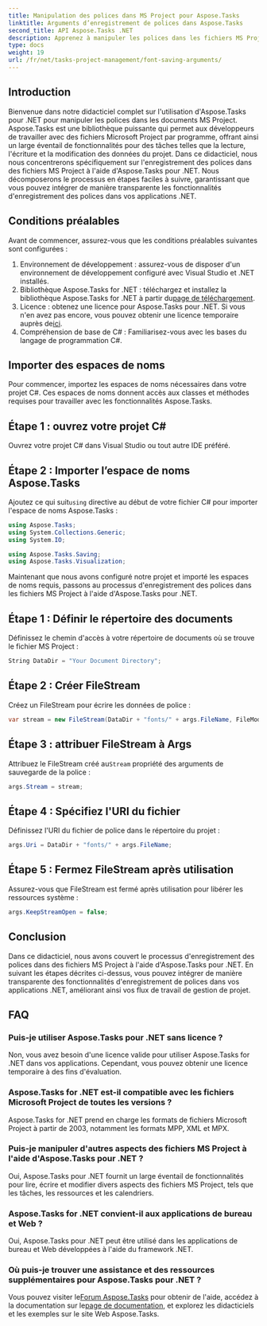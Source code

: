 ```yaml
---
title: Manipulation des polices dans MS Project pour Aspose.Tasks
linktitle: Arguments d’enregistrement de polices dans Aspose.Tasks
second_title: API Aspose.Tasks .NET
description: Apprenez à manipuler les polices dans les fichiers MS Project à l'aide d'Aspose.Tasks pour .NET. Guide étape par étape pour les développeurs.
type: docs
weight: 19
url: /fr/net/tasks-project-management/font-saving-arguments/
---
```

## Introduction
Bienvenue dans notre didacticiel complet sur l'utilisation d'Aspose.Tasks pour .NET pour manipuler les polices dans les documents MS Project. Aspose.Tasks est une bibliothèque puissante qui permet aux développeurs de travailler avec des fichiers Microsoft Project par programme, offrant ainsi un large éventail de fonctionnalités pour des tâches telles que la lecture, l'écriture et la modification des données du projet.
Dans ce didacticiel, nous nous concentrerons spécifiquement sur l'enregistrement des polices dans des fichiers MS Project à l'aide d'Aspose.Tasks pour .NET. Nous décomposerons le processus en étapes faciles à suivre, garantissant que vous pouvez intégrer de manière transparente les fonctionnalités d'enregistrement des polices dans vos applications .NET.
## Conditions préalables
Avant de commencer, assurez-vous que les conditions préalables suivantes sont configurées :
1. Environnement de développement : assurez-vous de disposer d'un environnement de développement configuré avec Visual Studio et .NET installés.
2.  Bibliothèque Aspose.Tasks for .NET : téléchargez et installez la bibliothèque Aspose.Tasks for .NET à partir du[page de téléchargement](https://releases.aspose.com/tasks/net/).
3.  Licence : obtenez une licence pour Aspose.Tasks pour .NET. Si vous n'en avez pas encore, vous pouvez obtenir une licence temporaire auprès de[ici](https://purchase.aspose.com/temporary-license/).
4. Compréhension de base de C# : Familiarisez-vous avec les bases du langage de programmation C#.

## Importer des espaces de noms
Pour commencer, importez les espaces de noms nécessaires dans votre projet C#. Ces espaces de noms donnent accès aux classes et méthodes requises pour travailler avec les fonctionnalités Aspose.Tasks.
## Étape 1 : ouvrez votre projet C#
Ouvrez votre projet C# dans Visual Studio ou tout autre IDE préféré.
## Étape 2 : Importer l’espace de noms Aspose.Tasks
 Ajoutez ce qui suit`using` directive au début de votre fichier C# pour importer l'espace de noms Aspose.Tasks :
```csharp
using Aspose.Tasks;
using System.Collections.Generic;
using System.IO;

using Aspose.Tasks.Saving;
using Aspose.Tasks.Visualization;
```

Maintenant que nous avons configuré notre projet et importé les espaces de noms requis, passons au processus d'enregistrement des polices dans les fichiers MS Project à l'aide d'Aspose.Tasks pour .NET.
## Étape 1 : Définir le répertoire des documents
Définissez le chemin d'accès à votre répertoire de documents où se trouve le fichier MS Project :
```csharp
String DataDir = "Your Document Directory";
```
## Étape 2 : Créer FileStream
Créez un FileStream pour écrire les données de police :
```csharp
var stream = new FileStream(DataDir + "fonts/" + args.FileName, FileMode.Create);
```
## Étape 3 : attribuer FileStream à Args
 Attribuez le FileStream créé au`Stream` propriété des arguments de sauvegarde de la police :
```csharp
args.Stream = stream;
```
## Étape 4 : Spécifiez l'URI du fichier
Définissez l'URI du fichier de police dans le répertoire du projet :
```csharp
args.Uri = DataDir + "fonts/" + args.FileName;
```
## Étape 5 : Fermez FileStream après utilisation
Assurez-vous que FileStream est fermé après utilisation pour libérer les ressources système :
```csharp
args.KeepStreamOpen = false;
```

## Conclusion
Dans ce didacticiel, nous avons couvert le processus d'enregistrement des polices dans des fichiers MS Project à l'aide d'Aspose.Tasks pour .NET. En suivant les étapes décrites ci-dessus, vous pouvez intégrer de manière transparente des fonctionnalités d'enregistrement de polices dans vos applications .NET, améliorant ainsi vos flux de travail de gestion de projet.
## FAQ
### Puis-je utiliser Aspose.Tasks pour .NET sans licence ?
Non, vous avez besoin d'une licence valide pour utiliser Aspose.Tasks for .NET dans vos applications. Cependant, vous pouvez obtenir une licence temporaire à des fins d'évaluation.
### Aspose.Tasks for .NET est-il compatible avec les fichiers Microsoft Project de toutes les versions ?
Aspose.Tasks for .NET prend en charge les formats de fichiers Microsoft Project à partir de 2003, notamment les formats MPP, XML et MPX.
### Puis-je manipuler d'autres aspects des fichiers MS Project à l'aide d'Aspose.Tasks pour .NET ?
Oui, Aspose.Tasks pour .NET fournit un large éventail de fonctionnalités pour lire, écrire et modifier divers aspects des fichiers MS Project, tels que les tâches, les ressources et les calendriers.
### Aspose.Tasks for .NET convient-il aux applications de bureau et Web ?
Oui, Aspose.Tasks pour .NET peut être utilisé dans les applications de bureau et Web développées à l'aide du framework .NET.
### Où puis-je trouver une assistance et des ressources supplémentaires pour Aspose.Tasks pour .NET ?
 Vous pouvez visiter le[Forum Aspose.Tasks](https://forum.aspose.com/c/tasks/15) pour obtenir de l'aide, accédez à la documentation sur le[page de documentation](https://reference.aspose.com/tasks/net/), et explorez les didacticiels et les exemples sur le site Web Aspose.Tasks.